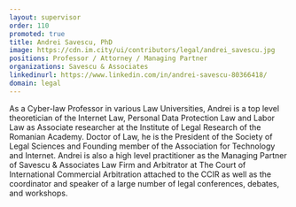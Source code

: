 ```yaml
---
layout: supervisor
order: 110
promoted: true
title: Andrei Savescu, PhD
image: https://cdn.im.city/ui/contributors/legal/andrei_savescu.jpg
positions: Professor / Attorney / Managing Partner
organizations: Savescu & Associates
linkedinurl: https://www.linkedin.com/in/andrei-savescu-80366418/
domain: legal
---
```

As a Cyber-law Professor in various Law Universities, Andrei is a top level theoretician of the Internet Law, Personal Data Protection Law and Labor Law as Associate researcher at the Institute of Legal Research of the Romanian Academy. Doctor of Law, he is the President of the Society of Legal Sciences and Founding member of the Association for Technology and Internet. Andrei is also a high level practitioner as the Managing Partner of Savescu & Associates Law Firm and Arbitrator at The Court of International Commercial Arbitration attached to the CCIR as well as the coordinator and speaker of a large number of legal conferences, debates, and workshops. 
